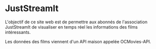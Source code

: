 # JustStreamIt

L'objectif de ce site web est de permettre aux abonnés de l'association JustStreamIt de visualiser en temps réel les informations des films intéressants. 

Les données des films viennent d'un API maison appelée OCMovies-API.